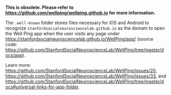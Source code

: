 **This is obsolete. Please refer to https://github.com/wellping/wellping.github.io for more information.**

The `.well-known` folder stores files necessary for iOS and Android to recognize `stanfordsocialneurosciencelab.github.io` as the domain to open the Well Ping app when the user visits any page under https://stanfordsocialneurosciencelab.github.io/WellPing/app/ (source code: https://github.com/StanfordSocialNeuroscienceLab/WellPing/tree/master/docs/app).

Learn more: https://github.com/StanfordSocialNeuroscienceLab/WellPing/issues/20, https://github.com/StanfordSocialNeuroscienceLab/WellPing/issues/33, and https://github.com/StanfordSocialNeuroscienceLab/WellPing/tree/master/docs#universal-links-for-app-folder.
